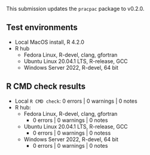 This submission updates the `pracpac` package to v0.2.0.

## Test environments

- Local MacOS install, R 4.2.0
- R hub
    - Fedora Linux, R-devel, clang, gfortran
    - Ubuntu Linux 20.04.1 LTS, R-release, GCC
    - Windows Server 2022, R-devel, 64 bit

## R CMD check results

- Local `R CMD check`: 0 errors | 0 warnings | 0 notes
- R hub: 
    - Fedora Linux, R-devel, clang, gfortran
        - 0 errors | 0 warnings | 0 notes
    - Ubuntu Linux 20.04.1 LTS, R-release, GCC
        - 0 errors | 0 warnings | 0 notess
    - Windows Server 2022, R-devel, 64 bit
        - 0 errors | 0 warnings | 0 notes
